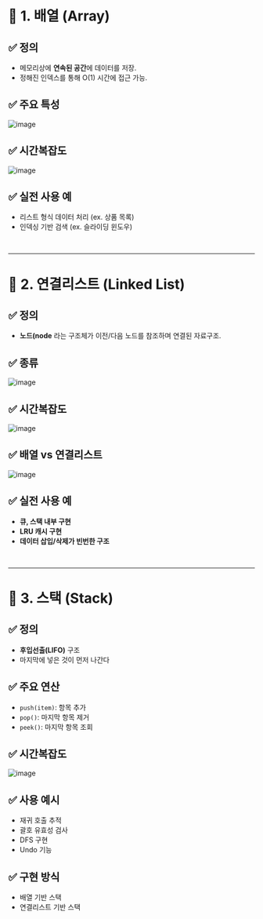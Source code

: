# 🧠 1. 배열 (Array)
## ✅ 정의
- 메모리상에 **연속된 공간**에 데이터를 저장.
- 정해진 인덱스를 통해 O(1) 시간에 접근 가능.
## ✅ 주요 특성
![image](https://github.com/user-attachments/assets/c725cdf1-4d5e-46dc-8ea9-5112b55ac081)
## ✅ 시간복잡도
![image](https://github.com/user-attachments/assets/261fb4b7-5c53-4ead-8916-6cbbbbf55eb5)
## ✅ 실전 사용 예
- 리스트 형식 데이터 처리 (ex. 상품 목록)
- 인덱싱 기반 검색 (ex. 슬라이딩 윈도우)

<br>

---
# 🔗 2. 연결리스트 (Linked List)
## ✅ 정의
- **노드(node** 라는 구조체가 이전/다음 노드를 참조하며 연결된 자료구조.
## ✅ 종류
![image](https://github.com/user-attachments/assets/7ecab451-c29a-4e61-8b4a-ee4e6929f81a)
## ✅ 시간복잡도
![image](https://github.com/user-attachments/assets/307d7675-f99b-42a9-9211-d6b131f57a53)
## ✅ 배열 vs 연결리스트
![image](https://github.com/user-attachments/assets/172c4c22-9762-4865-9052-76323b29f6fd)
## ✅ 실전 사용 예
- **큐, 스택 내부 구현**
- **LRU 캐시 구현**
- **데이터 삽입/삭제가 빈번한 구조**

<br>

---
# 🧱 3. 스택 (Stack)
## ✅ 정의
- **후입선출(LIFO)** 구조
- 마지막에 넣은 것이 먼저 나간다
## ✅ 주요 연산
- `push(item)`: 항목 추가
- `pop()`: 마지막 항목 제거
- `peek()`: 마지막 항목 조회
## ✅ 시간복잡도
![image](https://github.com/user-attachments/assets/43f4a077-9e24-40ad-9104-484a26eb538c)
## ✅ 사용 예시
- 재귀 호출 추적
- 괄호 유효성 검사
- DFS 구현
- Undo 기능
## ✅ 구현 방식
- 배열 기반 스택
- 연결리스트 기반 스택
